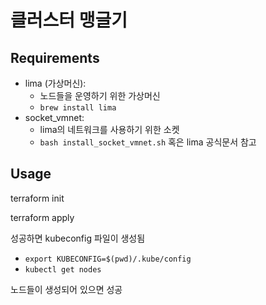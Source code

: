 # 클러스터 맹글기

## Requirements

- lima (가상머신):
  - 노드들을 운영하기 위한 가상머신
  - `brew install lima`
- socket_vmnet:
  - lima의 네트워크를 사용하기 위한 소켓
  - `bash install_socket_vmnet.sh` 혹은 lima 공식문서 참고

## Usage

terraform init

terraform apply

성공하면 kubeconfig 파일이 생성됨

- `export KUBECONFIG=$(pwd)/.kube/config`
- `kubectl get nodes`

노드들이 생성되어 있으면 성공
